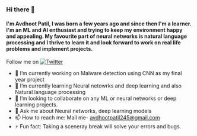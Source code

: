 ### Hi there 👋
#### I'm Avdhoot Patil, I was born a few years ago and since then I'm a learner. I'm an ML and AI enthusiast and trying to keep my environment happy and appealing. My favourite part of  neural networks is natural language processing and I thrive to learn it and look forward to work on real life problems and implement projects.
Follow me on [![Twitter](avdhoot0303/avdhoot0303/twitter-line.png)](https://twitter.com/imightsayjokes)
* 🔭 I’m currently working on Malware detection using CNN as my final year project
* 🌱 I’m currently learning Neural netowrks and deep learning  and also Natural language processing
* 👯 I’m looking to collaborate on any ML or neural networks or deep learning projects.
* 💬 Ask me about Neural networks, deep learning models 
* 📫 How to reach me: Mail me- avdhootpatil245@gmail.com 
* ⚡ Fun fact: Taking a sceneray break will solve your errors and bugs.


<!--
**avdhoot0303/avdhoot0303** is a ✨ _special_ ✨ repository because its `README.md` (this file) appears on your GitHub profile.

Here are some ideas to get you started:

